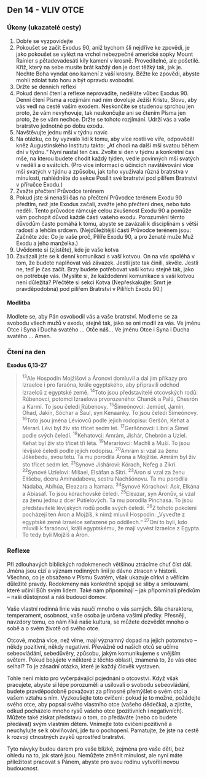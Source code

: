 

## Den 14 - VLIV OTCE
### Úkony (ukazatelé cesty)
1. Dobře se vyzpovídejte
1. Pokoušet se začít Exodus 90, aniž bychom šli nejdříve ke zpovědi, je jako pokoušet se vylézt na vrchol nebezpečné americké sopky Mount Rainier s pětadevadesáti kily kamení v krosně. Proveditelné, ale pošetilé. Kříž, který na sebe musíte brát každý den je dost těžký tak, jak je. Nechte Boha vyndat ono kamení z vaší krosny. Běžte ke zpovědi, abyste mohli zdolat tuto horu a být opravdu svobodní.
2. Držte se denních reflexí
1. Pokud denní čtení a reflexe neprovádíte, neděláte vůbec Exodus 90. Denní čtení Písma a rozjímání nad ním dovoluje Ježíši Kristu, Slovu, aby vás vedl na cestě vaším exodem. Neskončíte se studenou sprchou jen proto, že vám nevyhovuje, tak neskončujte ani se čtením Písma jen proto, že se vám nechce. Držte se tohoto rozjímání. Udrží vás a vaše bratrstvo jednotné po dobu exodu.
3. Navštěvujte jednu mši v týdnu navíc
1. Na otázku, co by vyzvalo lidi k tomu, aby více rostli ve víře, odpověděl kněz Augustinského Institutu takto: „Ať chodí na další mši svatou během dní v týdnu.“ Nyní nastal ten čas. Zvolte si den v týdnu a konkrétní čas mše, na kterou budete chodit každý týden, vedle povinných mší svatých v neděli a o svátcích. (Pro více informací o účincích navštěvování více mší svatých v týdnu a způsobu, jak toho využívala různá bratrstva v minulosti, nahlédněte do sekce Posílit své bratrství pod pilířem Bratrství v příručce Exodu.)
4. Zvažte přečtení Průvodce terénem
1. Pokud jste si nenašli čas na přečtení Průvodce terénem Exodu 90 předtím, než jste Exodus začali, zvažte jeho přečtení dnes, nebo tuto neděli. Tento průvodce rámcuje celou zkušenost Exodu 90 a pomůže vám pochopit důvod každé části vašeho exodu. Porozumění těmto důvodům často pomáhá k tomu, abyste se zavázali k disciplínám s větší radostí a lehčím srdcem. (Nejdůležitější části Průvodce terénem jsou: Začněte zde: Co je vaše proč, Pilíře Exodu 90, a pro ženaté muže Muž Exodu a jeho manželka.)
5. Uvědomte si (zjistěte), kde je vaše kotva
1. Zavázali jste se k denní komunikaci s vaší kotvou. On na vás spoléhá v tom, že budete naplňovat váš závazek. Jestli jste tak činili, skvěle. Jestli ne, teď je čas začít. Brzy budete potřebovat vaši kotvu stejně tak, jako on potřebuje vás. (Myslíte si, že každodenní komunikace s vaší kotvou není důležitá? Přečtěte si sekci Kotva (Nepřeskakujte: Smrt je pravděpodobná) pod pilířem Bratrství v Pilířích Exodu 90.)

#### Modlitba
Modlete se, aby Pán osvobodil vás a vaše bratrství.
Modleme se za svobodu všech mužů v exodu, stejně tak, jako se oni modlí za vás.
Ve jménu Otce i Syna i Ducha svatého … Otče náš… Ve jménu Otce i Syna i Ducha svatého … Amen.
### Čtení na den
**Exodus 6,13-27** 
 
> <sup>13</sup>Ale Hospodin Mojžíšovi a Áronovi domluvil a dal jim příkazy pro Izraelce i pro faraóna, krále egyptského, aby připravili odchod Izraelců z egyptské země.
> <sup>14</sup>Toto jsou představitelé otcovských rodů: Rúbenovci, potomci Izraelova prvorozeného: Chanók a Palú, Chesrón a Karmí. To jsou čeledi Rúbenovy.
> <sup>15</sup>Šimeónovci: Jemúel, Jamín, Ohad, Jakín, Sóchar a Šaul, syn Kenaanky. To jsou čeledi Šimeónovy.
> <sup>16</sup>Toto jsou jména Léviovců podle jejich rodopisu: Geršón, Kehat a Merarí. Lévi byl živ sto třicet sedm let.
> <sup>17</sup>Geršónovci: Libní a Šimeí podle svých čeledí.
> <sup>18</sup>Kehatovci: Amrám, Jishár, Chebrón a Uzíel. Kehat byl živ sto třicet tři léta.
> <sup>19</sup>Meraríovci: Machlí a Muší. To jsou lévijské čeledi podle jejich rodopisu.
> <sup>20</sup>Amrám si vzal za ženu Jókebedu, svou tetu. Ta mu porodila Árona a Mojžíše. Amrám byl živ sto třicet sedm let.
> <sup>21</sup>Synové Jishárovi: Kórach, Nefeg a Zikrí.
> <sup>22</sup>Synové Uzíelovi: Míšael, Elsáfan a Sitrí.
> <sup>23</sup>Áron si vzal za ženu Elíšebu, dceru Amínadabovu, sestru Nachšónovu. Ta mu porodila Nádaba, Abíhúa, Eleazara a Ítamara.
> <sup>24</sup>Synové Kórachovi: Asír, Elkána a Abíasaf. To jsou kórachovské čeledi.
> <sup>25</sup>Eleazar, syn Áronův, si vzal za ženu jednu z dcer Pútíelových. Ta mu porodila Pinchasa. To jsou představitelé lévijských rodů podle svých čeledí.
> <sup>26</sup>Z tohoto pokolení pocházejí ten Áron a Mojžíš, k nimž mluvil Hospodin: „Vyveďte z egyptské země Izraelce seřazené po oddílech.“
> <sup>27</sup>Oni to byli, kdo mluvili k faraónovi, králi egyptskému, že mají vyvést Izraelce z Egypta. To tedy byli Mojžíš a Áron.


### Reflexe

Při zdlouhavých biblických rodokmenech většinou ztrácíme chuť číst dál. Jména jsou cizí a význam rodinných linií je dávno
ztracen v historii. Všechno, co je obsaženo v Písmu Svatém, však ukazuje církvi a věřícím důležité pravdy. Rodokmeny nás
konkrétně spojují se sliby a smlouvami, které učinil Bůh svým lidem. Také nám připomínají – jak připomínali předkům – naši
důstojnost a náš budoucí domov.

Vaše vlastní rodinná linie vás naučí mnoho o vás samých. Síla charakteru, temperament, osobnost, vaše osoba je určena vašimi
předky. Přesněji, navzdory tomu, co nám říká naše kultura, se můžete dozvědět mnoho o sobě a o svém životě od svého otce.

Otcové, možná více, než víme, mají významný dopad na jejich potomstvo – někdy pozitivní, někdy negativní. Převážně od
našich otců se učíme sebeovládání, sebedůvěry, způsobu, jakým komunikujeme s vnějším světem. Pokud bojujete v některé z
těchto oblastí, znamená to, že vás otec selhal? To je zásadní otázka, které je každý člověk vystaven.

Tohle není místo pro vyčerpávající pojednání o otcovství. Když však pracujete, abyste si lépe porozuměli a usilovali o svobodu
sebeovládání, budete pravděpodobně považovat za přínosné přemýšlet o svém otci a vašem vztahu s ním. Vyzkoušejte toto
cvičení: pokud je to možné, požádejte svého otce, aby popsal svého vlastního otce (vašeho dědečka), a zjistíte, odkud pocházelo
mnoho rysů vašeho otce (pozitivních i negativních). Můžete také získat představu o tom, co předáváte (nebo co budete předávat)
svým vlastním dětem. Vnímejte toto cvičení pozitivně a neuchylujte se k obviňování, jde tu o pochopení. Pamatujte, že jste na
cestě k rozvoji ctnostných zvyků uprostřed bratrství. 

Tyto návyky budou darem pro vaše blízké, zejména pro vaše děti, bez
ohledu na to, jak staré jsou. Nemůžete změnit minulost, ale nyní máte příležitost pracovat s Pánem, abyste pro svou rodinu
vytvořili novou budoucnost.





